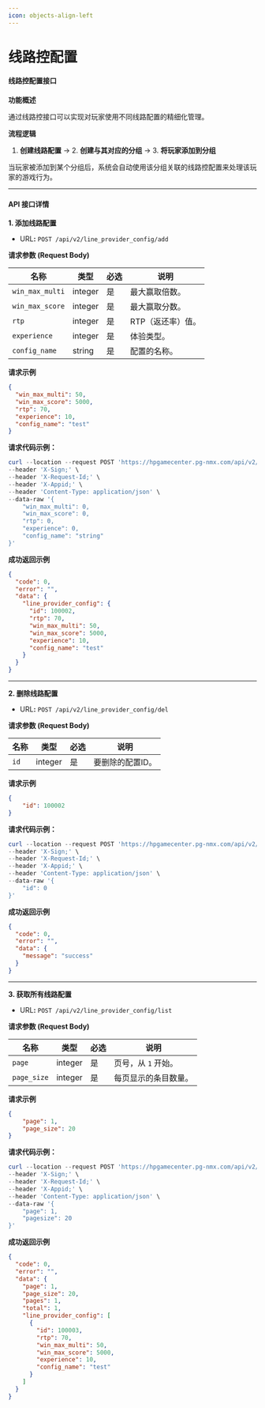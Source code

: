 ```yaml
---
icon: objects-align-left
---
```


# 线路控配置

#### **线路控配置接口**

**功能概述**

通过线路控接口可以实现对玩家使用不同线路配置的精细化管理。

**流程逻辑**

1. **创建线路配置** → 2. **创建与其对应的分组** → 3. **将玩家添加到分组**

当玩家被添加到某个分组后，系统会自动使用该分组关联的线路控配置来处理该玩家的游戏行为。

***

#### **API 接口详情**

**1. 添加线路配置**

* UR&#x4C;**:** `POST /api/v2/line_provider_config/add`

**请求参数 (Request Body)**

| 名称              | 类型      | 必选 | 说明         |
| --------------- | ------- | -- | ---------- |
| `win_max_multi` | integer | 是  | 最大赢取倍数。    |
| `win_max_score` | integer | 是  | 最大赢取分数。    |
| `rtp`           | integer | 是  | RTP（返还率）值。 |
| `experience`    | integer | 是  | 体验类型。      |
| `config_name`   | string  | 是  | 配置的名称。     |

**请求示例**

```json
{
  "win_max_multi": 50,
  "win_max_score": 5000,
  "rtp": 70,
  "experience": 10,
  "config_name": "test"
}
```

**请求代码示例：**

```powershell
curl --location --request POST 'https://hpgamecenter.pg-nmx.com/api/v2/line_provider_config/add' \
--header 'X-Sign;' \
--header 'X-Request-Id;' \
--header 'X-Appid;' \
--header 'Content-Type: application/json' \
--data-raw '{
    "win_max_multi": 0,
    "win_max_score": 0,
    "rtp": 0,
    "experience": 0,
    "config_name": "string"
}'
```

**成功返回示例**

```json
{
  "code": 0,
  "error": "",
  "data": {
    "line_provider_config": {
      "id": 100002,
      "rtp": 70,
      "win_max_multi": 50,
      "win_max_score": 5000,
      "experience": 10,
      "config_name": "test"
    }
  }
}
```

***

**2. 删除线路配置**

* UR&#x4C;**:** `POST /api/v2/line_provider_config/del`

**请求参数 (Request Body)**

| 名称   | 类型      | 必选 | 说明        |
| ---- | ------- | -- | --------- |
| `id` | integer | 是  | 要删除的配置ID。 |

**请求示例**

```json
{
    "id": 100002
}
```

**请求代码示例：**

```powershell
curl --location --request POST 'https://hpgamecenter.pg-nmx.com/api/v2/line_provider_config/del' \
--header 'X-Sign;' \
--header 'X-Request-Id;' \
--header 'X-Appid;' \
--header 'Content-Type: application/json' \
--data-raw '{
    "id": 0
}'
```

**成功返回示例**

```json
{
  "code": 0,
  "error": "",
  "data": {
    "message": "success"
  }
}
```

***

**3. 获取所有线路配置**

* UR&#x4C;**:** `POST /api/v2/line_provider_config/list`

**请求参数 (Request Body)**

| 名称          | 类型      | 必选 | 说明           |
| ----------- | ------- | -- | ------------ |
| `page`      | integer | 是  | 页号，从 `1` 开始。 |
| `page_size` | integer | 是  | 每页显示的条目数量。   |

**请求示例**

```json
{
    "page": 1,
    "page_size": 20
}
```

**请求代码示例：**

```powershell
curl --location --request POST 'https://hpgamecenter.pg-nmx.com/api/v2/line_provider_config/list' \
--header 'X-Sign;' \
--header 'X-Request-Id;' \
--header 'X-Appid;' \
--header 'Content-Type: application/json' \
--data-raw '{
    "page": 1,
    "pagesize": 20
}'
```

**成功返回示例**

```json
{
  "code": 0,
  "error": "",
  "data": {
    "page": 1,
    "page_size": 20,
    "pages": 1,
    "total": 1,
    "line_provider_config": [
      {
        "id": 100003,
        "rtp": 70,
        "win_max_multi": 50,
        "win_max_score": 5000,
        "experience": 10,
        "config_name": "test"
      }
    ]
  }
}
```
